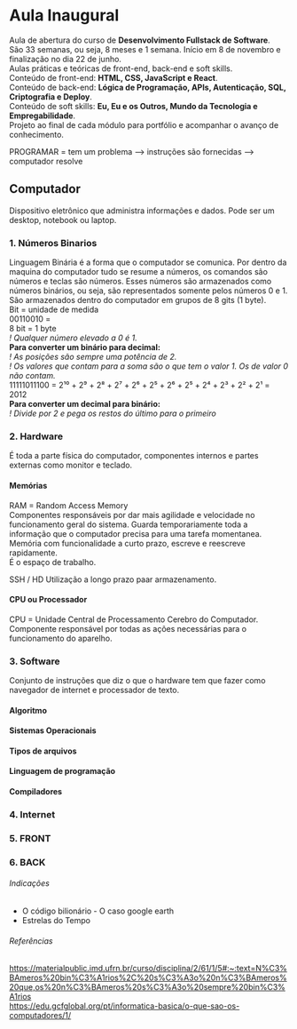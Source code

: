   # Aula Inaugural  
  Aula de abertura do curso de **Desenvolvimento Fullstack de Software**.  
  São 33 semanas, ou seja, 8 meses e 1 semana. Início em 8 de novembro e finalização no dia 22 de junho.  
  Aulas práticas e teóricas de front-end, back-end e soft skills.  
  Conteúdo de front-end: **HTML, CSS, JavaScript e React**.  
  Conteúdo de back-end: **Lógica de Programação, APIs, Autenticação, SQL, Criptografia e Deploy**.   
  Conteúdo de soft skills: **Eu, Eu e os Outros, Mundo da Tecnologia e Empregabilidade**.  
  Projeto ao final de cada módulo para portfólio e acompanhar o avanço de conhecimento.  
  
  PROGRAMAR = tem um problema --> instruções são fornecidas --> computador resolve
  
  ## Computador 
  Dispositivo eletrônico que administra informações e dados. Pode ser um desktop, notebook ou laptop.
  
  ### 1. Números Binarios  
  Linguagem Binária é a forma que o computador se comunica. Por dentro da maquina do computador tudo se resume a números, os comandos são números e teclas são números. Esses números são armazenados como números binários, ou seja, são representados somente pelos números 0 e 1. São armazenados dentro do computador em grupos de 8 gits (1 byte).  
  Bit = unidade de medida  
  00110010 =   
  8 bit = 1 byte  
  *! Qualquer número elevado a 0 é 1.*  
  **Para converter um binário para decimal:**  
  *! As posições são sempre uma potência de 2.*  
  *! Os valores que contam para a soma são o que tem o valor 1. Os de valor 0 não contam.*  
  11111011100 = 2¹⁰ + 2⁹ + 2⁸ + 2⁷ + 2⁶ + 2⁵ + 2⁶ + 2⁵ + 2⁴ + 2³ + 2² + 2¹ = 2012  
  **Para converter um decimal para binário:**  
  *! Divide por 2 e pega os restos do último para o primeiro*  
  
  ### 2. Hardware 
É toda a parte física do computador, componentes internos e partes externas como monitor e teclado.

#### Memórias
RAM = Random Access Memory  
Componentes responsáveis por dar mais agilidade e velocidade no funcionamento geral do sistema. Guarda temporariamente toda a informação que o computador precisa para uma tarefa momentanea.  
Memória com funcionalidade a curto prazo, escreve e reescreve rapidamente.  
É o espaço de trabalho.  

SSH / HD
Utilização a longo prazo paar armazenamento.

#### CPU ou Processador
CPU = Unidade Central de Processamento
Cerebro do Computador. Componente responsável por todas as ações necessárias para o funcionamento do aparelho. 

### 3. Software
Conjunto de instruções que diz o que o hardware tem que fazer como navegador de internet e processador de texto. 

#### Algoritmo

#### Sistemas Operacionais

#### Tipos de arquivos

#### Linguagem de programação

#### Compiladores

### 4. Internet

### 5. FRONT 

### 6. BACK

###### Indicações
- O código bilionário - O caso google earth
- Estrelas do Tempo

###### Referências
https://materialpublic.imd.ufrn.br/curso/disciplina/2/61/1/5#:~:text=N%C3%BAmeros%20bin%C3%A1rios%2C%20s%C3%A3o%20n%C3%BAmeros%20que,os%20n%C3%BAmeros%20s%C3%A3o%20sempre%20bin%C3%A1rios  
https://edu.gcfglobal.org/pt/informatica-basica/o-que-sao-os-computadores/1/
